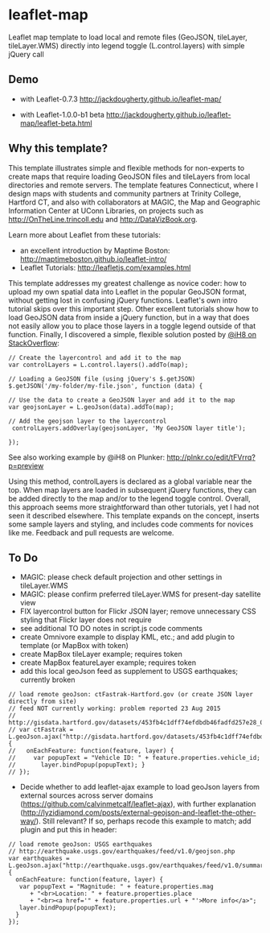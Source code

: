 # leaflet-map
Leaflet map template to load local and remote files (GeoJSON, tileLayer, tileLayer.WMS) directly into legend toggle (L.control.layers) with simple jQuery call

## Demo
 - with Leaflet-0.7.3 http://jackdougherty.github.io/leaflet-map/

 - with Leaflet-1.0.0-b1 beta http://jackdougherty.github.io/leaflet-map/leaflet-beta.html

 ## Why this template?

 This template illustrates simple and flexible methods for non-experts to create maps that require loading GeoJSON files and tileLayers from local directories and remote servers. The template features Connecticut, where I design maps with students and community partners at Trinity College, Hartford CT, and also with collaborators at MAGIC, the Map and Geographic Information Center at UConn Libraries, on projects such as http://OnTheLine.trincoll.edu and http://DataVizBook.org.

 Learn more about Leaflet from these tutorials:
 - an excellent introduction by Maptime Boston: http://maptimeboston.github.io/leaflet-intro/
 - Leaflet Tutorials: http://leafletjs.com/examples.html

 This template addresses my greatest challenge as novice coder: how to upload my own spatial data into Leaflet in the popular GeoJSON format, without getting lost in confusing jQuery functions. Leaflet's own intro tutorial skips over this important step. Other excellent tutorials show how to load GeoJSON data from inside a jQuery function, but in a way that does not easily allow you to place those layers in a toggle legend outside of that function. Finally, I discovered a simple, flexible solution posted by [@iH8 on StackOverflow]( http://stackoverflow.com/questions/28534705/how-to-add-two-geojson-feature-collections-in-to-two-layer-groups):
 ```
 // Create the layercontrol and add it to the map
var controlLayers = L.control.layers().addTo(map);

// Loading a GeoJSON file (using jQuery's $.getJSON)
$.getJSON('/my-folder/my-file.json', function (data) {

// Use the data to create a GeoJSON layer and add it to the map
var geojsonLayer = L.geoJson(data).addTo(map);

// Add the geojson layer to the layercontrol
  controlLayers.addOverlay(geojsonLayer, 'My GeoJSON layer title');

});
```
See also working example by @iH8 on Plunker: http://plnkr.co/edit/tFVrrq?p=preview

Using this method, controlLayers is declared as a global variable near the top. When map layers are loaded in subsequent jQuery functions, they can be added directly to the map and/or to the legend toggle control. Overall, this approach seems more straightforward than other tutorials, yet I had not seen it described elsewhere. This template expands on the concept, inserts some sample layers and styling, and includes code comments for novices like me. Feedback and pull requests are welcome.

## To Do
- MAGIC: please check default projection and other settings in tileLayer.WMS
- MAGIC: please confirm preferred tileLayer.WMS for present-day satellite view
- FIX layercontrol button for Flickr JSON layer; remove unnecessary CSS styling that Flickr layer does not require
- see additional TO DO notes in script.js code comments
- create Omnivore example to display KML, etc.; and add plugin to template (or MapBox with token)
- create MapBox tileLayer example; requires token
- create MapBox featureLayer example; requires token
- add this local geoJson feed as supplement to USGS earthquakes; currently broken
```
// load remote geoJson: ctFastrak-Hartford.gov (or create JSON layer directly from site)
// feed NOT currently working: problem reported 23 Aug 2015
// http://gisdata.hartford.gov/datasets/453fb4c1dff74efdbdb46fadfd257e28_0
// var ctFastrak = L.geoJson.ajax("http://gisdata.hartford.gov/datasets/453fb4c1dff74efdbdb46fadfd257e28_0.geojson", {
//   onEachFeature: function(feature, layer) {
//     var popupText = "Vehicle ID: " + feature.properties.vehicle_id;
//       layer.bindPopup(popupText); }
// });
```
- Decide whether to add leaflet-ajax example to load geoJson layers from external sources across server domains (https://github.com/calvinmetcalf/leaflet-ajax), with further explanation (http://lyzidiamond.com/posts/external-geojson-and-leaflet-the-other-way/). Still relevant? If so, perhaps recode this example to match; add plugin and put this in header:
<script type="text/javascript" src="dist/leaflet.ajax.min.js"></script>
```
// load remote geoJson: USGS earthquakes
// http://earthquake.usgs.gov/earthquakes/feed/v1.0/geojson.php
var earthquakes = L.geoJson.ajax("http://earthquake.usgs.gov/earthquakes/feed/v1.0/summary/1.0_month.geojson", {
  onEachFeature: function(feature, layer) {
   var popupText = "Magnitude: " + feature.properties.mag
      + "<br>Location: " + feature.properties.place
      + "<br><a href='" + feature.properties.url + "'>More info</a>";
   layer.bindPopup(popupText);
  }
});
```

